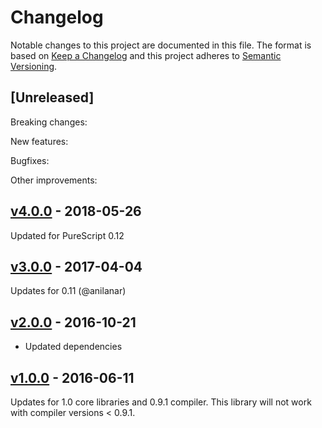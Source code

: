 # Changelog

Notable changes to this project are documented in this file. The format is based on [Keep a Changelog](https://keepachangelog.com/en/1.0.0/) and this project adheres to [Semantic Versioning](https://semver.org/spec/v2.0.0.html).

## [Unreleased]

Breaking changes:

New features:

Bugfixes:

Other improvements:

## [v4.0.0](https://github.com/purescript-node/purescript-posix-types/releases/tag/v4.0.0) - 2018-05-26

Updated for PureScript 0.12

## [v3.0.0](https://github.com/purescript-node/purescript-posix-types/releases/tag/v3.0.0) - 2017-04-04

Updates for 0.11 (@anilanar)

## [v2.0.0](https://github.com/purescript-node/purescript-posix-types/releases/tag/v2.0.0) - 2016-10-21

- Updated dependencies

## [v1.0.0](https://github.com/purescript-node/purescript-posix-types/releases/tag/v1.0.0) - 2016-06-11

Updates for 1.0 core libraries and 0.9.1 compiler. This library will not work with compiler versions < 0.9.1.


